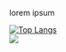 lorem ipsum


[![Top Langs](https://github-readme-stats.vercel.app/api/top-langs/?username=trongtuanit&layout=compact)](https://github.com/anuraghazra/github-readme-stats)
<br>
![](https://komarev.com/ghpvc/?username=trongtuanit&color=red)


